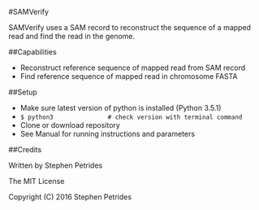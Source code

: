 #SAMVerify

SAMVerify uses a SAM record to reconstruct the sequence of a mapped read and find the read in the genome.

##Capabilities
- Reconstruct reference sequence of mapped read from SAM record
- Find reference sequence of mapped read in chromosome FASTA

##Setup
- Make sure latest version of python is installed (Python 3.5.1)
- `$ python3               # check version with terminal command`
- Clone or download repository
- See Manual for running instructions and parameters

##Credits

Written by Stephen Petrides

The MIT License

Copyright (C) 2016 Stephen Petrides